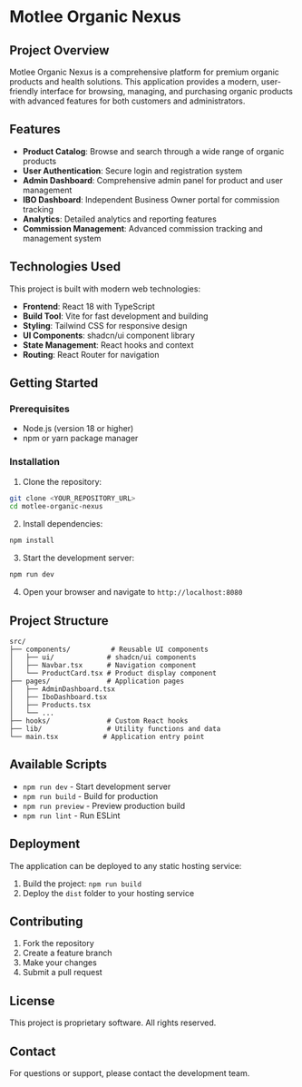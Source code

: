 # Motlee Organic Nexus

## Project Overview

Motlee Organic Nexus is a comprehensive platform for premium organic products and health solutions. This application provides a modern, user-friendly interface for browsing, managing, and purchasing organic products with advanced features for both customers and administrators.

## Features

- **Product Catalog**: Browse and search through a wide range of organic products
- **User Authentication**: Secure login and registration system
- **Admin Dashboard**: Comprehensive admin panel for product and user management
- **IBO Dashboard**: Independent Business Owner portal for commission tracking
- **Analytics**: Detailed analytics and reporting features
- **Commission Management**: Advanced commission tracking and management system

## Technologies Used

This project is built with modern web technologies:

- **Frontend**: React 18 with TypeScript
- **Build Tool**: Vite for fast development and building
- **Styling**: Tailwind CSS for responsive design
- **UI Components**: shadcn/ui component library
- **State Management**: React hooks and context
- **Routing**: React Router for navigation

## Getting Started

### Prerequisites

- Node.js (version 18 or higher)
- npm or yarn package manager

### Installation

1. Clone the repository:
```bash
git clone <YOUR_REPOSITORY_URL>
cd motlee-organic-nexus
```

2. Install dependencies:
```bash
npm install
```

3. Start the development server:
```bash
npm run dev
```

4. Open your browser and navigate to `http://localhost:8080`

## Project Structure

```
src/
├── components/          # Reusable UI components
│   ├── ui/             # shadcn/ui components
│   ├── Navbar.tsx      # Navigation component
│   └── ProductCard.tsx # Product display component
├── pages/              # Application pages
│   ├── AdminDashboard.tsx
│   ├── IboDashboard.tsx
│   ├── Products.tsx
│   └── ...
├── hooks/              # Custom React hooks
├── lib/                # Utility functions and data
└── main.tsx           # Application entry point
```

## Available Scripts

- `npm run dev` - Start development server
- `npm run build` - Build for production
- `npm run preview` - Preview production build
- `npm run lint` - Run ESLint

## Deployment

The application can be deployed to any static hosting service:

1. Build the project: `npm run build`
2. Deploy the `dist` folder to your hosting service

## Contributing

1. Fork the repository
2. Create a feature branch
3. Make your changes
4. Submit a pull request

## License

This project is proprietary software. All rights reserved.

## Contact

For questions or support, please contact the development team.